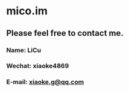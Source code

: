 # mico.im
## Please feel free to contact me.

### Name: LiCu
### Wechat: xiaoke4869
### E-mail: xiaoke.g@qq.com
